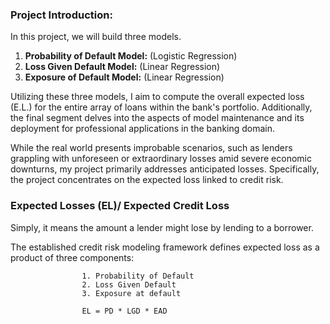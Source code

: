 ### Project Introduction:


In this project, we will build three models.

  1. **Probability of Default Model:**  (Logistic Regression)
  2. **Loss Given Default Model:**  (Linear Regression)
  3. **Exposure of Default Model:** (Linear Regression)

Utilizing these three models, I aim to compute the overall expected loss (E.L.) for the entire array of loans within the bank's portfolio. Additionally, the final segment delves into the aspects of model maintenance and its deployment for professional applications in the banking domain.

While the real world presents improbable scenarios, such as lenders grappling with unforeseen or extraordinary losses amid severe economic downturns, my project primarily addresses anticipated losses. Specifically, the project concentrates on the expected loss linked to credit risk.

### Expected Losses (EL)/ Expected Credit Loss
Simply, it means the amount a lender might lose by lending to a borrower.

The established credit risk modeling framework defines expected loss as a product of three components: 

                    1. Probability of Default              
                    2. Loss Given Default                      
                    3. Exposure at default

                    EL = PD * LGD * EAD
                      
            
